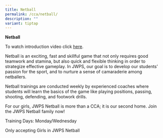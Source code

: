 ```yaml
---
title: Netball
permalink: /cca/netball/
description: ""
variant: tiptap
---
```

<p><strong>Netball</strong> <br></p><p>To watch introduction video click <a href="https://youtu.be/36TwXWy2Woc" rel="noopener noreferrer nofollow" target="_blank">here</a>. <br></p><p>Netball is an exciting, fast and skillful game that not only requires good teamwork and stamina, but also quick and flexible thinking in order to strategize effective gameplay. In JWPS, our goal is to develop our students’ passion for the sport, and to nurture a sense of camaraderie among netballers. <br></p><p>Netball trainings are conducted weekly by experienced coaches where students will learn the basics of the game like playing positions, passing, shooting, defending, and footwork drills. <br></p><p>For our girls, JWPS Netball is more than a CCA; it is our second home. Join the JWPS Netball family now! <br></p><p>Training Days: Monday/Wednesday <br></p><p>Only accepting Girls in JWPS Netball</p>